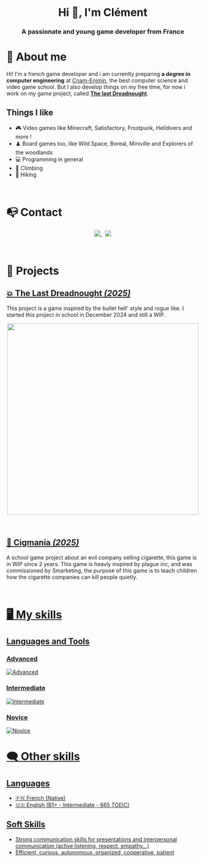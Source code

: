 <h1 align="center">Hi 👋, I'm Clément</h1>
<h3 align="center">A passionate and young game developer from France</h3>

# 👦 About me

Hi! I’m a french game developer and i am currently preparing **a degree in computer engineering** at [Cnam-Enjmin](https://enjmin.cnam.fr/formations/ingenieur-ingenieure-informatique-et-multimedia/), the best computer science and video game school. But I also develop things on my free time, for now i work on my game project, called **[The last Dreadnought](https://github.com/Robbirus/Dreadnought)**.
<br>

## Things I like
- 🎮 Video games like Minecraft, Satisfactory, Frostpunk, Helldivers and more !
- ♟️ Board games too, like Wild Space, Boreal, Miniville and Explorers of the woodlands
- 💻 Programming in general
- 🧗 Climbing
- 🚶 Hiking
<br>

# 📭 Contact

<p align="center">
	<a href="https://www.linkedin.com/in/cl%C3%A9ment-faivre-189198292/">
		<img src="https://img.shields.io/badge/-LINKEDIN-0077B5?style=for-the-badge&logo=linkedin&logoColor=white">
	</a>
  <!--
	<span>&nbsp;</span>
	<a href="https://discord.gg/WSvpcA3jJu">
		<img src="https://img.shields.io/badge/DISCORD-%237289DA.svg?style=for-the-badge&logo=discord&logoColor=white">
	</a>
  -->
  <span>&nbsp;</span>
	<a href="mailto:faivre.clement3@gmail.com">
		<img src="https://img.shields.io/badge/-GMAIL-D14836?style=for-the-badge&logo=gmail&logoColor=white">
	</a>
</p>

<br>

# 📂 Projects
## [💥 The Last Dreadnought *(2025)*](https://github.com/Robbirus/Dreadnought/)

This project is a game inspired by the bullet hell' style and rogue like. I started this project in school in December 2024 and still a WIP.

<p align="center">
	<a href="https://github.com/Robbirus/Dreadnought/"><img src="https://github.com/Robbirus/Dreadnought/resources/misc/thumbnail.png" width="500"></a>
</p>

<br>

## [🚬 Cigmania *(2025)*](https://github.com/Maxime-Albertelli/cig-mania)

A school game project about an evil company selling cigarette, this game is in WIP since 2 years. This game is heavly inspired by plague inc, 
and was commissioned by Smarketing, the purpose of this game is to teach children how the cigarette companies can kill people quietly.
<p align="center">
	<a href="https://github.com/Maxime-Albertelli/cig-mania"><!--<img src="https://github.com/Robbirus/Dreadnought/resources/misc/thumbnail.png" width="500"></a>-->
</p>

<br>

# 🖥️ My skills
## Languages and Tools
### Advanced
![Advanced](https://skillicons.dev/icons?i=unity,cs,java)
### Intermediate
![Intermediate](https://skillicons.dev/icons?i=cpp,c,py,js,html,css,visualstudio,vscode)
### Novice
![Novice](https://skillicons.dev/icons?i=blender)

# 🗨️ Other skills
## Languages
- 🇫🇷 French (Native)
- 🇺🇸 English (B1+ - Intermediate - 665 TOEIC)
## Soft Skills
- Strong communication skills for presentations and interpersonal communication (active listening, respect, empathy...)
- Efficient, curious, autonomous, organized, cooperative, patient

